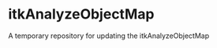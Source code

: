 itkAnalyzeObjectMap
===================

A temporary repository for updating the itkAnalyzeObjectMap
